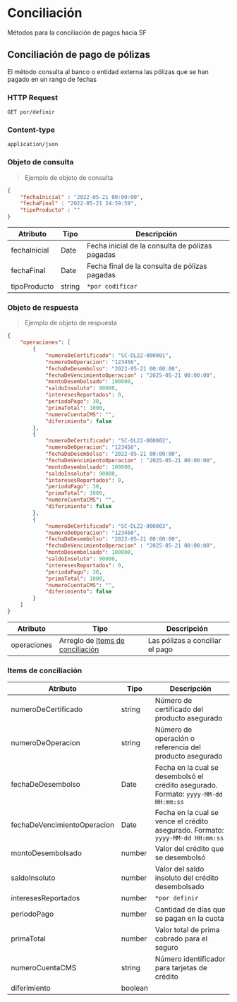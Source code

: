 # Conciliación 

Métodos para la conciliación de pagos hacia SF

## Conciliación de pago de pólizas

El método consulta al banco o entidad externa las pólizas que se han pagado en un rango de fechas

### HTTP Request
`GET por/definir`

### Content-type
`application/json`

### Objeto de consulta

> Ejemplo de objeto de consulta

```json
{
    "fechaInicial" : "2022-05-21 00:00:00",
    "fechaFinal" : "2022-05-21 24:59:59",
    "tipoProducto" : ""
}
```

Atributo | Tipo | Descripción
-------- | ---- | -----------
fechaInicial | Date | Fecha inicial de la consulta de pólizas pagadas
fechaFinal | Date | Fecha final de la consulta de pólizas pagadas
tipoProducto | string | `*por codificar`

### Objeto de respuesta
> Ejemplo de objeto de respuesta

```json
{
    "operaciones": [
        {
            "numeroDeCertificado": "SC-DL22-000001",
            "numeroDeOperacion": "123456",
            "fechaDeDesembolso": "2022-05-21 00:00:00",
            "fechaDeVencimientoOperacion" : "2025-05-21 00:00:00",
            "montoDesembolsado": 100000,
            "saldoInsoluto": 90000,
            "interesesReportados": 0,
            "periodoPago": 30,
            "primaTotal": 1000,
            "numeroCuentaCMS": "",
            "diferimiento": false
        },
        {
            "numeroDeCertificado": "SC-DL22-000002",
            "numeroDeOperacion": "123456",
            "fechaDeDesembolso": "2022-05-21 00:00:00",
            "fechaDeVencimientoOperacion" : "2025-05-21 00:00:00",
            "montoDesembolsado": 100000,
            "saldoInsoluto": 90000,
            "interesesReportados": 0,
            "periodoPago": 30,
            "primaTotal": 1000,
            "numeroCuentaCMS": "",
            "diferimiento": false
        },
        {
            "numeroDeCertificado": "SC-DL22-000003",
            "numeroDeOperacion": "123456",
            "fechaDeDesembolso": "2022-05-21 00:00:00",
            "fechaDeVencimientoOperacion" : "2025-05-21 00:00:00",
            "montoDesembolsado": 100000,
            "saldoInsoluto": 90000,
            "interesesReportados": 0,
            "periodoPago": 30,
            "primaTotal": 1000,
            "numeroCuentaCMS": "",
            "diferimiento": false
        }
    ]
}
```

Atributo | Tipo | Descripción
-------- | ---- | -----------
operaciones | Arreglo de [Items de conciliación](#items-de-conciliacion) | Las pólizas a conciliar el pago

### Items de conciliación

Atributo | Tipo | Descripción
-------- | ---- | -----------
numeroDeCertificado | string | Número de certificado del producto asegurado
numeroDeOperacion | string | Número de operación o referencia del producto asegurado
fechaDeDesembolso | Date | Fecha en la cual se desembolsó el crédito asegurado. Formato: `yyyy-MM-dd HH:mm:ss`
fechaDeVencimientoOperacion | Date | Fecha en la cual se vence el crédito asegurado. Formato: `yyyy-MM-dd HH:mm:ss`
montoDesembolsado | number | Valor del crédito que se desembolsó
saldoInsoluto | number | Valor del saldo insoluto del crédito desembolsado
interesesReportados | number | `*por definir`
periodoPago | number | Cantidad de días que se pagan en la cuota
primaTotal | number | Valor total de prima cobrado para el seguro
numeroCuentaCMS | string | Número identificador para tarjetas de crédito
diferimiento | boolean | 